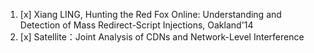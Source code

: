 1. [x] Xiang LING, Hunting the Red Fox Online: Understanding and Detection of Mass Redirect-Script Injections, Oakland'14
2. [x] Satellite：Joint Analysis of CDNs and Network-Level Interference
